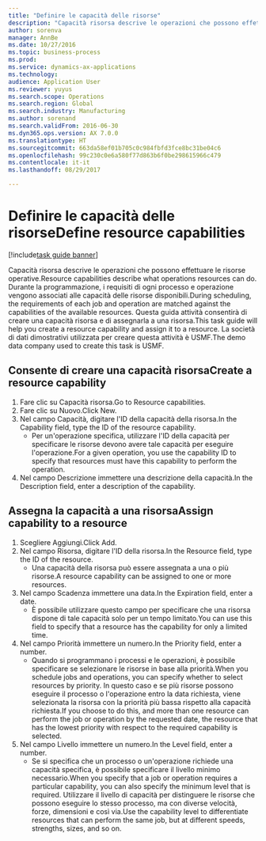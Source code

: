 ```yaml
--- 
title: "Definire le capacità delle risorse"
description: "Capacità risorsa descrive le operazioni che possono effettuare le risorse operative."
author: sorenva
manager: AnnBe
ms.date: 10/27/2016
ms.topic: business-process
ms.prod: 
ms.service: dynamics-ax-applications
ms.technology: 
audience: Application User
ms.reviewer: yuyus
ms.search.scope: Operations
ms.search.region: Global
ms.search.industry: Manufacturing
ms.author: sorenand
ms.search.validFrom: 2016-06-30
ms.dyn365.ops.version: AX 7.0.0
ms.translationtype: HT
ms.sourcegitcommit: 663da58ef01b705c0c984fbfd3fce8bc31be04c6
ms.openlocfilehash: 99c230c0e6a580f77d863b6f0be298615966c479
ms.contentlocale: it-it
ms.lasthandoff: 08/29/2017

---
```

# <a name="define-resource-capabilities"></a><span data-ttu-id="332d6-103">Definire le capacità delle risorse</span><span class="sxs-lookup"><span data-stu-id="332d6-103">Define resource capabilities</span></span>

[!include[task guide banner](../../includes/task-guide-banner.md)]

<span data-ttu-id="332d6-104">Capacità risorsa descrive le operazioni che possono effettuare le risorse operative.</span><span class="sxs-lookup"><span data-stu-id="332d6-104">Resource capabilities describe what operations resources can do.</span></span> <span data-ttu-id="332d6-105">Durante la programmazione, i requisiti di ogni processo e operazione vengono associati alle capacità delle risorse disponibili.</span><span class="sxs-lookup"><span data-stu-id="332d6-105">During scheduling, the requirements of each job and operation are matched against the capabilities of the available resources.</span></span> <span data-ttu-id="332d6-106">Questa guida attività consentirà di creare una capacità risorsa e di assegnarla a una risorsa.</span><span class="sxs-lookup"><span data-stu-id="332d6-106">This task guide will help you create a resource capability and assign it to a resource.</span></span> <span data-ttu-id="332d6-107">La società di dati dimostrativi utilizzata per creare questa attività è USMF.</span><span class="sxs-lookup"><span data-stu-id="332d6-107">The demo data company used to create this task is USMF.</span></span>


## <a name="create-a-resource-capability"></a><span data-ttu-id="332d6-108">Consente di creare una capacità risorsa</span><span class="sxs-lookup"><span data-stu-id="332d6-108">Create a resource capability</span></span>
1. <span data-ttu-id="332d6-109">Fare clic su Capacità risorsa.</span><span class="sxs-lookup"><span data-stu-id="332d6-109">Go to Resource capabilities.</span></span>
2. <span data-ttu-id="332d6-110">Fare clic su Nuovo.</span><span class="sxs-lookup"><span data-stu-id="332d6-110">Click New.</span></span>
3. <span data-ttu-id="332d6-111">Nel campo Capacità, digitare l'ID della capacità della risorsa.</span><span class="sxs-lookup"><span data-stu-id="332d6-111">In the Capability field, type the ID of the resource capability.</span></span>
    * <span data-ttu-id="332d6-112">Per un'operazione specifica, utilizzare l'ID della capacità per specificare le risorse devono avere tale capacità per eseguire l'operazione.</span><span class="sxs-lookup"><span data-stu-id="332d6-112">For a given operation, you use the capability ID to specify that resources must have this capability to perform the operation.</span></span>  
4. <span data-ttu-id="332d6-113">Nel campo Descrizione immettere una descrizione della capacità.</span><span class="sxs-lookup"><span data-stu-id="332d6-113">In the Description field, enter a description of the capability.</span></span>

## <a name="assign-capability-to-a-resource"></a><span data-ttu-id="332d6-114">Assegna la capacità a una risorsa</span><span class="sxs-lookup"><span data-stu-id="332d6-114">Assign capability to a resource</span></span>
1. <span data-ttu-id="332d6-115">Scegliere Aggiungi.</span><span class="sxs-lookup"><span data-stu-id="332d6-115">Click Add.</span></span>
2. <span data-ttu-id="332d6-116">Nel campo Risorsa, digitare l'ID della risorsa.</span><span class="sxs-lookup"><span data-stu-id="332d6-116">In the Resource field, type the ID of the resource.</span></span>
    * <span data-ttu-id="332d6-117">Una capacità della risorsa può essere assegnata a una o più risorse.</span><span class="sxs-lookup"><span data-stu-id="332d6-117">A resource capability can be assigned to one or more resources.</span></span>  
3. <span data-ttu-id="332d6-118">Nel campo Scadenza immettere una data.</span><span class="sxs-lookup"><span data-stu-id="332d6-118">In the Expiration field, enter a date.</span></span>
    * <span data-ttu-id="332d6-119">È possibile utilizzare questo campo per specificare che una risorsa dispone di tale capacità solo per un tempo limitato.</span><span class="sxs-lookup"><span data-stu-id="332d6-119">You can use this field to specify that a resource has the capability for only a limited time.</span></span>  
4. <span data-ttu-id="332d6-120">Nel campo Priorità immettere un numero.</span><span class="sxs-lookup"><span data-stu-id="332d6-120">In the Priority field, enter a number.</span></span>
    * <span data-ttu-id="332d6-121">Quando si programmano i processi e le operazioni, è possibile specificare se selezionare le risorse in base alla priorità.</span><span class="sxs-lookup"><span data-stu-id="332d6-121">When you schedule jobs and operations, you can specify whether to select resources by priority.</span></span> <span data-ttu-id="332d6-122">In questo caso e se più risorse possono eseguire il processo o l'operazione entro la data richiesta, viene selezionata la risorsa con la priorità più bassa rispetto alla capacità richiesta.</span><span class="sxs-lookup"><span data-stu-id="332d6-122">If you choose to do this, and more than one resource can perform the job or operation by the requested date, the resource that has the lowest priority with respect to the required capability is selected.</span></span>  
5. <span data-ttu-id="332d6-123">Nel campo Livello immettere un numero.</span><span class="sxs-lookup"><span data-stu-id="332d6-123">In the Level field, enter a number.</span></span>
    * <span data-ttu-id="332d6-124">Se si specifica che un processo o un'operazione richiede una capacità specifica, è possibile specificare il livello minimo necessario.</span><span class="sxs-lookup"><span data-stu-id="332d6-124">When you specify that a job or operation requires a particular capability, you can also specify the minimum level that is required.</span></span> <span data-ttu-id="332d6-125">Utilizzare il livello di capacità per distinguere le risorse che possono eseguire lo stesso processo, ma con diverse velocità, forze, dimensioni e così via.</span><span class="sxs-lookup"><span data-stu-id="332d6-125">Use the capability level to differentiate resources that can perform the same job, but at different speeds, strengths, sizes, and so on.</span></span>  


